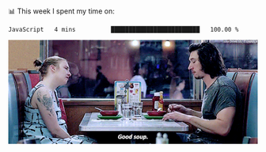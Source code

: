 📊 This week I spent my time on:
<!--START_SECTION:waka-->
```text
JavaScript   4 mins          █████████████████████████   100.00 % 
```
<!--END_SECTION:waka-->


![](goodSoup.gif)
